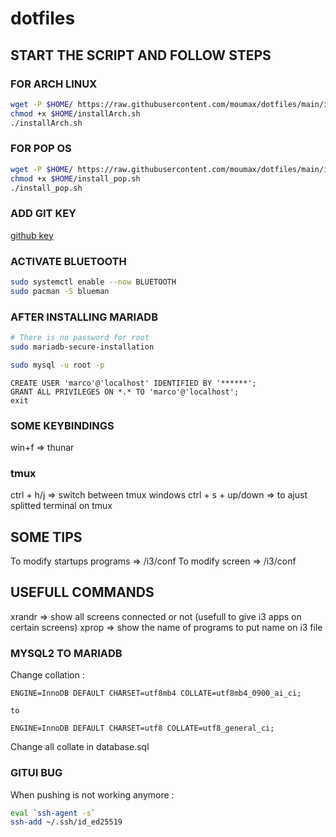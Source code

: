 # dotfiles

## START THE SCRIPT AND FOLLOW STEPS

### FOR ARCH LINUX

```sh
wget -P $HOME/ https://raw.githubusercontent.com/moumax/dotfiles/main/installArch.sh && \
chmod +x $HOME/installArch.sh
./installArch.sh
```

### FOR POP OS

```sh
wget -P $HOME/ https://raw.githubusercontent.com/moumax/dotfiles/main/install_pop.sh && \
chmod +x $HOME/install_pop.sh
./install_pop.sh
```

### ADD GIT KEY

[github key](https://github.com/settings/keys)

### ACTIVATE BLUETOOTH

```sh
sudo systemctl enable --now BLUETOOTH
sudo pacman -S blueman
```

### AFTER INSTALLING MARIADB

```sh
# There is no password for root
sudo mariadb-secure-installation
```

```sh
sudo mysql -u root -p
```

```mysql
CREATE USER 'marco'@'localhost' IDENTIFIED BY '******';
GRANT ALL PRIVILEGES ON *.* TO 'marco'@'localhost';
exit
```

### SOME KEYBINDINGS

win+f => thunar

### tmux

ctrl + h/j => switch between tmux windows
ctrl + s + up/down => to ajust splitted terminal on tmux

## SOME TIPS

To modify startups programs => /i3/conf To modify screen => /i3/conf

## USEFULL COMMANDS

xrandr => show all screens connected or not (usefull to give i3 apps on certain
screens) xprop => show the name of programs to put name on i3 file

### MYSQL2 TO MARIADB

Change collation :

```mysql
ENGINE=InnoDB DEFAULT CHARSET=utf8mb4 COLLATE=utf8mb4_0900_ai_ci;

to

ENGINE=InnoDB DEFAULT CHARSET=utf8 COLLATE=utf8_general_ci;
```

Change all collate in database.sql

### GITUI BUG

When pushing is not working anymore :

```sh
eval `ssh-agent -s`
ssh-add ~/.ssh/id_ed25519
```
